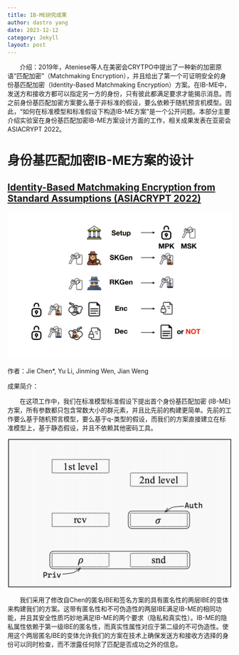 ```yaml
---
title: IB-ME研究成果
author: dastro yang
date: 2023-12-12
category: Jekyll
layout: post
---
```


&nbsp;&nbsp;&nbsp;&nbsp;&nbsp;&nbsp;&nbsp;介绍：2019年，Ateniese等人在美密会CRYTPO中提出了一种新的加密原语“匹配加密”（Matchmaking Encryption），并且给出了第一个可证明安全的身份基匹配加密（Identity-Based Matchmaking Encryption）方案。在IB-ME中，发送方和接收方都可以指定另一方的身份，只有彼此都满足要求才能揭示消息。而之前身份基匹配加密方案要么基于非标准的假设，要么依赖于随机预言机模型。因此，“如何在标准模型和标准假设下构造IB-ME方案”是一个公开问题。本部分主要介绍实验室在身份基匹配加密IB-ME方案设计方面的工作，相关成果发表在亚密会ASIACRYPT 2022。

# 身份基匹配加密IB-ME方案的设计

## [Identity-Based Matchmaking Encryption from Standard Assumptions (ASIACRYPT 2022)](https://link.springer.com/chapter/10.1007/978-3-031-22969-5_14)

<img src="../assets/ibme.png">

作者：Jie Chen*, Yu Li, Jinming Wen, Jian Weng

成果简介：

&nbsp;&nbsp;&nbsp;&nbsp;&nbsp;&nbsp;&nbsp;在这项工作中，我们在标准模型标准假设下提出首个身份基匹配加密 (IB-ME)方案，所有参数都只包含常数大小的群元素，并且比先前的构建更简单。先前的工作要么基于随机预言模型，要么基于q-类型的假设，而我们的方案直接建立在标准模型上，基于静态假设，并且不依赖其他密码工具。

<img src="../assets/ibme2.png">

&nbsp;&nbsp;&nbsp;&nbsp;&nbsp;&nbsp;&nbsp;我们采用了修改自Chen的匿名IBE和签名方案的具有匿名性的两层IBE的变体来构建我们的方案。这带有匿名性和不可伪造性的两层IBE满足IB-ME的相同功能，并且其安全性质巧妙地满足IB-ME的两个要求（隐私和真实性）。IB-ME的隐私属性依赖于第一级IBE的匿名性，而真实性属性对应于第二级的不可伪造性。使用这个两层匿名IBE的变体允许我们的方案在技术上确保发送方和接收方选择的身份可以同时检查，而不泄露任何除了匹配是否成功之外的信息。
